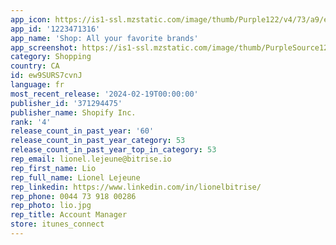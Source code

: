 ```yaml
---
app_icon: https://is1-ssl.mzstatic.com/image/thumb/Purple122/v4/73/a9/ea/73a9ea05-5aa7-7a91-2ff5-25e5c164dc04/AppIcon-0-0-1x_U007emarketing-0-10-0-85-220.png/1024x1024bb.png
app_id: '1223471316'
app_name: 'Shop: All your favorite brands'
app_screenshot: https://is1-ssl.mzstatic.com/image/thumb/PurpleSource126/v4/fe/a7/b1/fea7b149-a5cb-d42f-8915-ca2dc4cd5d7e/96818576-c4c8-47f8-8dd1-62d9c9dcaf3d_6.5_Display_01_cash.jpg/1242x2688bb.png
category: Shopping
country: CA
id: ew9SURS7cvnJ
language: fr
most_recent_release: '2024-02-19T00:00:00'
publisher_id: '371294475'
publisher_name: Shopify Inc.
rank: '4'
release_count_in_past_year: '60'
release_count_in_past_year_category: 53
release_count_in_past_year_top_in_category: 53
rep_email: lionel.lejeune@bitrise.io
rep_first_name: Lio
rep_full_name: Lionel Lejeune
rep_linkedin: https://www.linkedin.com/in/lionelbitrise/
rep_phone: 0044 73 918 00286
rep_photo: lio.jpg
rep_title: Account Manager
store: itunes_connect
---
```

